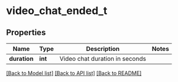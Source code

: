 # video_chat_ended_t

## Properties
Name | Type | Description | Notes
------------ | ------------- | ------------- | -------------
**duration** | **int** | Video chat duration in seconds | 

[[Back to Model list]](../README.md#documentation-for-models) [[Back to API list]](../README.md#documentation-for-api-endpoints) [[Back to README]](../README.md)



